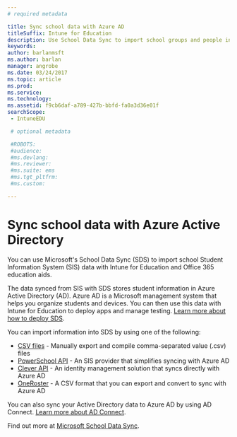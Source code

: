 ```yaml
---
# required metadata

title: Sync school data with Azure AD  
titleSuffix: Intune for Education
description: Use School Data Sync to import school groups and people into Azure AD.
keywords:
author: barlanmsft
ms.author: barlan
manager: angrobe
ms.date: 03/24/2017
ms.topic: article
ms.prod:
ms.service:
ms.technology:
ms.assetid: f9cb6daf-a789-427b-bbfd-fa0a3d36e01f
searchScope:
 - IntuneEDU

 # optional metadata

 #ROBOTS:
 #audience:
 #ms.devlang:
 #ms.reviewer:
 #ms.suite: ems
 #ms.tgt_pltfrm:
 #ms.custom:

---
```


# Sync school data with Azure Active Directory

You can use Microsoft's School Data Sync (SDS) to import school Student Information System (SIS) data with Intune for Education and Office 365 education aids.

The data synced from SIS with SDS stores student information in Azure Active Directory (AD). Azure AD is a Microsoft management system that helps you organize students and devices. You can then use this data with Intune for Education to deploy apps and manage testing. [Learn more about how to deploy SDS](https://support.office.com/article/Overview-of-School-Data-Sync-and-Classroom-f3d1147b-4ade-4905-8518-508e729f2e91).

You can import information into SDS by using one of the following:
- [CSV files](https://support.office.com/article/Follow-these-steps-71d5fe4a-aa51-4f35-9b53-348898a390a1) - Manually export and compile comma-separated value (.csv) files
- [PowerSchool API](https://support.office.com/article/Follow-these-steps-851b5edc-558f-43a9-9122-b2d63458cb8f) - An SIS provider that simplifies syncing with Azure AD
- [Clever API](https://support.office.com/article/Follow-these-steps-f3d92fde-3ad0-48f3-80a1-1ad0ac4a3fae) - An identity management solution that syncs directly with Azure AD
- [OneRoster](https://support.office.com/article/Follow-these-steps-f43cbb2a-b502-497d-a8b1-783dc05a57ab) - A CSV format that you can export and convert to sync with Azure AD


You can also sync your Active Directory data to Azure AD by using AD Connect. [Learn more about AD Connect](https://docs.microsoft.com/azure/active-directory/connect/active-directory-aadconnect).

Find out more at [Microsoft School Data Sync](https://sds.microsoft.com/).




><!-- [&larr; **Add apps**](.\add-apps.md)     [**Install apps** &rarr;](.\install-apps.md) -->
